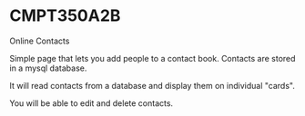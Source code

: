 # CMPT350A2B
Online Contacts

Simple page that lets you add people to a contact book. Contacts are stored in a mysql database.

It will read contacts from a database and display them on individual "cards".

You will be able to edit and delete contacts.
